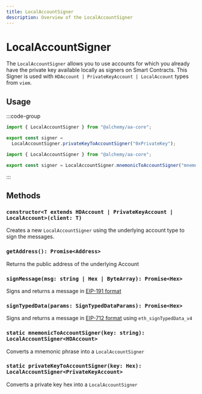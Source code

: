 ```yaml
---
title: LocalAccountSigner
description: Overview of the LocalAccountSigner
---
```



# LocalAccountSigner

The `LocalAccountSigner` allows you to use accounts for which you already have the private key available locally as signers on Smart Contracts. This Signer is used with `HDAccount | PrivateKeyAccount | LocalAccount` types from `viem`.

## Usage

:::code-group

```ts [private-key.ts]
import { LocalAccountSigner } from "@alchemy/aa-core";

export const signer =
  LocalAccountSigner.privateKeyToAccountSigner("0xPrivateKey");
```

```ts [mnemonic.ts]
import { LocalAccountSigner } from "@alchemy/aa-core";

export const signer = LocalAccountSigner.mnemonicToAccountSigner("mnemonic");
```

:::

## Methods

### `constructor<T extends HDAccount | PrivateKeyAccount | LocalAccount>(client: T)`

Creates a new `LocalAccountSigner` using the underlying account type to sign the messages.

### `getAddress(): Promise<Address>`

Returns the public address of the underlying Account

### `signMessage(msg: string | Hex | ByteArray): Promise<Hex>`

Signs and returns a message in [EIP-191 format](https://eips.ethereum.org/EIPS/eip-191)

### `signTypedData(params: SignTypedDataParams): Promise<Hex>`

Signs and returns a message in [EIP-712 format](https://eips.ethereum.org/EIPS/eip-712) using `eth_signTypedData_v4`

### `static mnemonicToAccountSigner(key: string): LocalAccountSigner<HDAccount>`

Converts a mnemonic phrase into a `LocalAccountSigner`

### `static privateKeyToAccountSigner(key: Hex): LocalAccountSigner<PrivateKeyAccount>`

Converts a private key hex into a `LocalAccountSigner`
